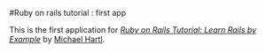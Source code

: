 #Ruby on rails tutorial : first app

This is the first application for
[*Ruby on Rails Tutorial: Learn Rails by Example*](http://railstutorial.org/)
by [Michael Hartl](http://michaelhartl.com/).

